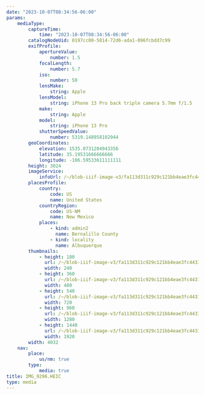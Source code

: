 ```yaml
---
date: "2023-10-07T08:34:56-06:00"
params:
    mediaType:
        captureTime:
            time: "2023-10-07T08:34:56-06:00"
        catalogNodeUid: 0197cc00-5814-72d6-ada1-096fcbdd7c99
        exifProfile:
            apertureValue:
                number: 1.5
            focalLength:
                number: 5.7
            iso:
                number: 50
            lensMake:
                string: Apple
            lensModel:
                string: iPhone 13 Pro back triple camera 5.7mm f/1.5
            make:
                string: Apple
            model:
                string: iPhone 13 Pro
            shutterSpeedValue:
                number: 5319.148958102944
        geoCoordinates:
            elevation: 1535.0731204943356
            latitude: 35.19531666666666
            longitude: -106.59533611111111
        height: 3024
        imageService:
            infoUrl: /~/blob-iiif-image-v3/fa113d311c929c121bb4eae3fc443179139cdec4a80c554f51e749393483fa64/info.json
        placesProfile:
            country:
                code: US
                name: United States
            countryRegion:
                code: US-NM
                name: New Mexico
            places:
                - kind: admin2
                  name: Bernalillo County
                - kind: locality
                  name: Albuquerque
        thumbnails:
            - height: 180
              url: /~/blob-iiif-image-v3/fa113d311c929c121bb4eae3fc443179139cdec4a80c554f51e749393483fa64/full/240%2C180/0/default.jpg
              width: 240
            - height: 360
              url: /~/blob-iiif-image-v3/fa113d311c929c121bb4eae3fc443179139cdec4a80c554f51e749393483fa64/full/480%2C360/0/default.jpg
              width: 480
            - height: 540
              url: /~/blob-iiif-image-v3/fa113d311c929c121bb4eae3fc443179139cdec4a80c554f51e749393483fa64/full/720%2C540/0/default.jpg
              width: 720
            - height: 960
              url: /~/blob-iiif-image-v3/fa113d311c929c121bb4eae3fc443179139cdec4a80c554f51e749393483fa64/full/1280%2C960/0/default.jpg
              width: 1280
            - height: 1440
              url: /~/blob-iiif-image-v3/fa113d311c929c121bb4eae3fc443179139cdec4a80c554f51e749393483fa64/full/1920%2C1440/0/default.jpg
              width: 1920
        width: 4032
    nav:
        place:
            us/nm: true
        type:
            media: true
title: IMG_9296.HEIC
type: media
---
```

